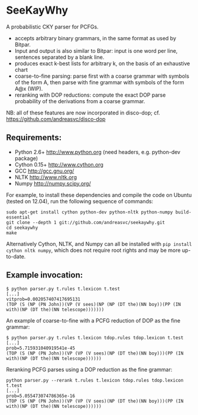 SeeKayWhy
=========

A probabilistic CKY parser for PCFGs.

- accepts arbitrary binary grammars, in the same format as used by Bitpar.
- Input and output is also similar to Bitpar: input is one word per line,
  sentences separated by a blank line.
- produces exact k-best lists for arbitrary k, on the basis of
  an exhaustive chart
- coarse-to-fine parsing: parse first with a coarse grammar with symbols of
  the form A, then parse with fine grammar with symbols of the form A@x (WIP).
- reranking with DOP reductions: compute the exact DOP parse probability of
  the derivations from a coarse grammar.

NB: all of these features are now incorporated in disco-dop;
cf. https://github.com/andreasvc/disco-dop

Requirements:
-------------
- Python 2.6+   http://www.python.org (need headers, e.g. python-dev package)
- Cython 0.15+  http://www.cython.org
- GCC           http://gcc.gnu.org/
- NLTK          http://www.nltk.org
- Numpy         http://numpy.scipy.org/

For example, to install these dependencies and compile the code on Ubuntu
(tested on 12.04), run the following sequence of commands:

    sudo apt-get install cython python-dev python-nltk python-numpy build-essential
    git clone --depth 1 git://github.com/andreasvc/seekaywhy.git
    cd seekaywhy
    make

Alternatively Cython, NLTK, and Numpy can all be installed with
`pip install cython nltk numpy`,
which does not require root rights and may be more up-to-date.

Example invocation:
-------------------

	$ python parser.py t.rules t.lexicon t.test
	[...]
	vitprob=0.002057407417695131
	(TOP (S (NP (PN John))(VP (V sees)(NP (NP (DT the)(NN boy))(PP (IN with)(NP (DT the)(NN telescope)))))))

An example of coarse-to-fine with a PCFG reduction of DOP as the fine grammar:

	$ python parser.py t.rules t.lexicon tdop.rules tdop.lexicon t.test
	[...]
	prob=5.715931040919541e-45
	(TOP (S (NP (PN John))(VP (VP (V sees)(NP (DT the)(NN boy)))(PP (IN with)(NP (DT the)(NN telescope))))))

Reranking PCFG parses using a DOP reduction as the fine grammar:

	python parser.py --rerank t.rules t.lexicon tdop.rules tdop.lexicon t.test
	[...]
	prob=5.055473074786365e-16
	(TOP (S (NP (PN John))(VP (VP (V sees)(NP (DT the)(NN boy)))(PP (IN with)(NP (DT the)(NN telescope))))))

